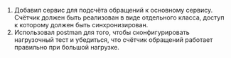 1. Добавил сервис для подсчёта обращений к основному сервису. Счётчик должен быть реализован в виде отдельного класса, доступ к которому должен быть синхронизирован.
2. Использовал postman для того, чтобы сконфигурировать нагрузочный тест и убедиться, что счётчик обращений работает правильно при большой нагрузке.